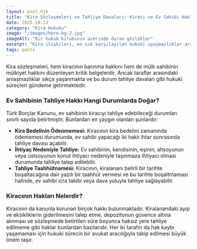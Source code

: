 ```yaml
---
layout: post.njk
title: "Kira Sözleşmeleri ve Tahliye Davaları: Kiracı ve Ev Sahibi Hakları"
date: 2025-10-13
category: "Kira Hukuku"
image: "/images/hero-bg-2.jpg"
imageAlt: "Bir hukuk kitabının üzerinde duran gözlükler"
excerpt: "Kira ilişkileri, en sık karşılaşılan hukuki uyuşmazlıklar arasındadır. Hem kiracıların hem de ev sahiplerinin yasal haklarını ve tahliye sürecinin nasıl işlediğini bilmesi önemlidir."
tags: posts
---
```


Kira sözleşmeleri, hem kiracının barınma hakkını hem de mülk sahibinin mülkiyet hakkını düzenleyen kritik belgelerdir. Ancak taraflar arasındaki anlaşmazlıklar sıkça yaşanmakta ve bu durum tahliye davaları gibi hukuki süreçleri gündeme getirmektedir.

### Ev Sahibinin Tahliye Hakkı Hangi Durumlarda Doğar?

Türk Borçlar Kanunu, ev sahibinin kiracıyı tahliye edebileceği durumları sınırlı sayıda belirtmiştir. Bunlardan en yaygın olanları şunlardır:

* **Kira Bedelinin Ödenmemesi:** Kiracının kira bedelini zamanında ödememesi durumunda, ev sahibi yapacağı iki haklı ihtar sonrasında tahliye davası açabilir.
* **İhtiyaç Nedeniyle Tahliye:** Ev sahibinin, kendisinin, eşinin, altsoyunun veya üstsoyunun konut ihtiyacı nedeniyle taşınmaza ihtiyacı olması durumunda tahliye talep edilebilir.
* **Tahliye Taahhütnamesi:** Kiracının, kiralananı belirli bir tarihte boşaltacağına dair yazılı bir taahhüt vermesi ve bu tarihte boşaltmaması halinde, ev sahibi icra takibi veya dava yoluyla tahliye sağlayabilir.

### Kiracının Hakları Nelerdir?

Kiracının da kanunla korunan birçok hakkı bulunmaktadır. Kiralanandaki ayıp ve eksikliklerin giderilmesini talep etme, depozitonun güvence altına alınması ve sözleşmede belirtilen süre boyunca haksız yere tahliye edilmeme gibi haklar bunlardan bazılarıdır. Her iki tarafın da hak kaybı yaşamaması için hukuki sürecin bir avukat aracılığıyla takip edilmesi büyük önem taşır.